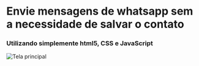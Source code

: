 # Envie mensagens de whatsapp sem a necessidade de salvar o contato

### Utilizando simplemente html5, CSS e JavaScript

![Tela principal](https://github.com/alexandersantosdev/msgwhatsapp/blob/main.png)